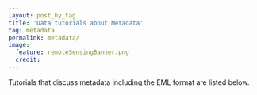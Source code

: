 ```yaml
---
layout: post_by_tag
title: 'Data tutorials about Metadata'
tag: metadata
permalink: metadata/
image:
  feature: remoteSensingBanner.png
  credit: 
---
```


Tutorials that discuss metadata including the EML format are listed below.
